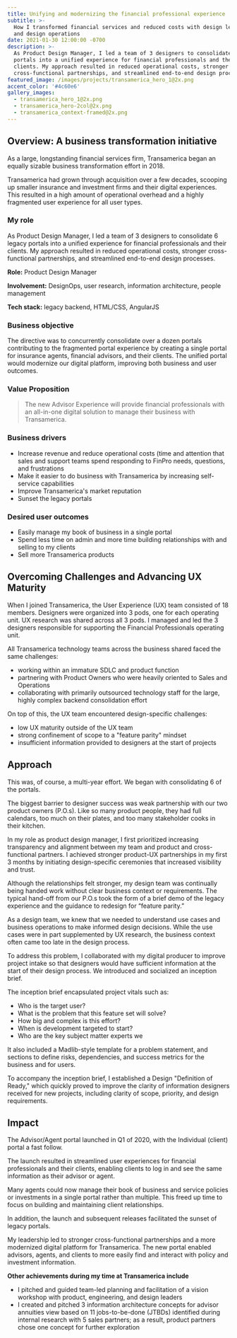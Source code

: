 ```yaml
---
title: Unifying and modernizing the financial professional experience
subtitle: >-
  How I transformed financial services and reduced costs with design leadership
  and design operations
date: 2021-01-30 12:00:00 -0700
description: >-
  As Product Design Manager, I led a team of 3 designers to consolidate 6 legacy
  portals into a unified experience for financial professionals and their
  clients. My approach resulted in reduced operational costs, stronger
  cross-functional partnerships, and streamlined end-to-end design processes.
featured_image: /images/projects/transamerica_hero_1@2x.png
accent_color: '#4c60e6'
gallery_images:
  - transamerica_hero_1@2x.png
  - transamerica_hero-2col@2x.png
  - transamerica_context-framed@2x.png
---
```

## Overview: A business transformation initiative

As a large, longstanding financial services firm, Transamerica began an equally sizable business transformation effort in 2018.

Transamerica had grown through acquisition over a few decades, scooping up smaller insurance and investment firms and their digital experiences. This resulted in a high amount of operational overhead and a highly fragmented user experience for all user types.

### My role

As Product Design Manager, I led a team of 3 designers to consolidate 6 legacy portals into a unified experience for financial professionals and their clients. My approach resulted in reduced operational costs, stronger cross-functional partnerships, and streamlined end-to-end design processes.<!-- notionvc: edc8b225-a748-4efa-9287-4c76923ce34f -->

**Role:** Product Design Manager

**Involvement:** DesignOps, user research, information architecture, people management

**Tech stack:** legacy backend, HTML/CSS, AngularJS

### Business objective

The directive was to concurrently consolidate over a dozen portals contributing to the fragmented portal experience by creating a single portal for insurance agents, financial advisors, and their clients. The unified portal would modernize our digital platform, improving both business and user outcomes.

### Value Proposition

> The new Advisor Experience will provide financial professionals with an all-in-one digital solution to manage their business with Transamerica.

### Business drivers

* Increase revenue and reduce operational costs (time and attention that sales and support teams spend responding to FinPro needs, questions, and frustrations
* Make it easier to do business with Transamerica by increasing self-service capabilities
* Improve Transamerica's market reputation
* Sunset the legacy portals

### Desired user outcomes

* Easily manage my book of business in a single portal
* Spend less time on admin and more time building relationships with and selling to my clients
* Sell more Transamerica products

## Overcoming Challenges and Advancing UX Maturity

When I joined Transamerica, the User Experience (UX) team consisted of 18 members. Designers were organized into 3 pods, one for each operating unit. UX research was shared across all 3 pods. I managed and led the 3 designers responsible for supporting the Financial Professionals operating unit.

All Transamerica technology teams across the business shared faced the same challenges:

* working within an immature SDLC and product function
* partnering with Product Owners who were heavily oriented to Sales and Operations
* collaborating with primarily outsourced technology staff for the large, highly complex backend consolidation effort

On top of this, the UX team encountered design-specific challenges:

* low UX maturity outside of the UX team
* strong confinement of scope to a "feature parity" mindset
* insufficient information provided to designers at the start of projects

## Approach

This was, of course, a multi-year effort. We began with consolidating 6 of the portals.

The biggest barrier to designer success was weak partnership with our two product owners (P.O.s). Like so many product people, they had full calendars, too much on their plates, and too many stakeholder cooks in their kitchen.

In my role as product design manager, I first prioritized increasing transparency and alignment between my team and product and cross-functional partners. I achieved stronger product-UX partnerships in my first 3 months by initiating design-specific ceremonies that increased visibility and trust.

Although the relationships felt stronger, my design team was continually being handed work without clear business context or requirements. The typical hand-off from our P.O.s took the form of a brief demo of the legacy experience and the guidance to redesign for “feature parity.”

As a design team, we knew that we needed to understand use cases and business operations to make informed design decisions. While the use cases were in part supplemented by UX research, the business context often came too late in the design process.

To address this problem, I collaborated with my digital producer to improve project intake so that designers would have sufficient information at the start of their design process. We introduced and socialized an inception brief.

The inception brief encapsulated project vitals such as:

* Who is the target user?
* What is the problem that this feature set will solve?
* How big and complex is this effort?
* When is development targeted to start?
* Who are the key subject matter experts we

It also included a Madlib-style template for a problem statement, and sections to define risks, dependencies, and success metrics for the business and for users.

To accompany the inception brief, I established a Design "Definition of Ready," which quickly proved to improve the clarity of information designers received for new projects, including clarity of scope, priority, and design requirements.

## Impact

The Advisor/Agent portal launched in Q1 of 2020, with the Individual (client) portal a fast follow.

The launch resulted in streamlined user experiences for financial professionals and their clients, enabling clients to log in and see the same information as their advisor or agent.

Many agents could now manage their book of business and service policies or investments in a single portal rather than multiple. This freed up time to focus on building and maintaining client relationships.

In addition, the launch and subsequent releases facilitated the sunset of legacy portals.

My leadership led to stronger cross-functional partnerships and a more modernized digital platform for Transamerica. The new portal enabled advisors, agents, and clients to more easily find and interact with policy and investment information.

**Other achievements during my time at Transamerica include**

* I pitched and guided team-led planning and facilitation of a vision workshop with product, engineering, and design leaders
* I created and pitched 3 information architecture concepts for advisor annuities view based on 11 jobs-to-be-done (JTBDs) identified during internal research with 5 sales partners; as a result, product partners chose one concept for further exploration

<!-- notionvc: 51d47299-b5f2-47f5-a077-5d2e3422e39f --><!-- notionvc: f427bdb1-3af6-4d7a-b6bc-ad3c0c94de94 -->